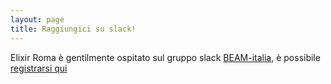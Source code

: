 ```yaml
---
layout: page
title: Raggiungici su slack!
---
```


Elixir Roma è gentilmente ospitato sul gruppo slack [BEAM-italia](http://beam-italia.org),
è possibile [registrarsi qui](http://beam-italia.herokuapp.com/)
